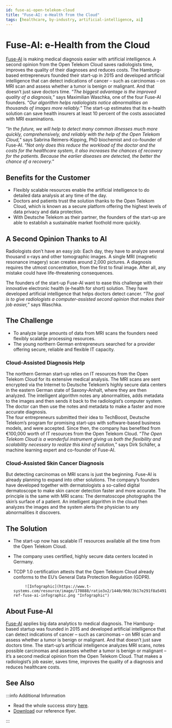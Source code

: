 ```yaml
---
id: fuse-ai-open-telekom-cloud
title: "Fuse-AI: e-Health from the Cloud"
tags: [healthcare, by-industry, artificial-intelligence, ai]
---
```


# Fuse-AI: e-Health from the Cloud

[Fuse-AI](#about-fuse-ai) is making medical diagnosis easier with artificial intelligence. A second opinion from the Open Telekom Cloud saves radiologists time, improves the quality of their diagnoses and reduces costs. The Hamburg-based entrepreneurs founded their start-up in 2015 and developed artificial intelligence that can detect indications of cancer – such as carcinomas – on MRI scan and assess whether a tumor is benign or malignant. And that doesn’t just save doctors time. “*The biggest advantage is the improved quality of a diagnosis,*” says Maximilian Waschka, one of the four Fuse-AI founders. “*Our algorithm helps radiologists notice abnormalities on thousands of images more reliably.*” The start-up estimates that its e-health solution can save health insurers at least 10 percent of the costs associated with MRI examinations.

“*In the future, we will help to detect many common illnesses much more quickly, comprehensively, and reliably with the help of the Open Telekom Cloud,*" says Sabrina Reimers-Kipping, PhD biochemist and co-founder of Fuse-AI. “*Not only does this reduce the workload of the doctor and the costs for the healthcare system, it also increases the chances of recovery for the patients. Because the earlier diseases are detected, the better the chance of a recovery.*”

## Benefits for the Customer

* Flexibly scalable resources enable the artificial intelligence to do detailed data analysis at any time of the day. 
* Doctors and patients trust the solution thanks to the Open Telekom Cloud, which is known as a secure platform offering the highest levels of data privacy and data protection.
* With Deutsche Telekom as their partner, the founders of the start-up are able to establish a sustainable market foothold more quickly.

## A Second Opinion Thanks to AI

Radiologists don’t have an easy job: Each day, they have to analyze several thousand x-rays and other tomographic images. A single MRI (magnetic resonance imagery) scan creates around 2,000 pictures. A diagnosis requires the utmost concentration, from the first to final image. After all, any mistake could have life-threatening consequences.

The founders of the start-up Fuse-AI want to ease this challenge with their innovative electronic health (e-health for short) solution. They have developed artificial intelligence that helps doctors detect cancer. “*The goal is to give radiologists a computer-assisted second opinion that makes their job easier,*” says Waschka.

## The Challenge

* To analyze large amounts of data from MRI scans the founders need flexibly scalable processing resources.
* The young northern German entrepreneurs searched for a provider offering secure, reliable and flexible IT capacity.

### Cloud-Assisted Diagnosis Help

The northern German start-up relies on IT resources from the Open Telekom Cloud for its extensive medical analysis. The MRI scans are sent encrypted via the Internet to Deutsche Telekom’s highly secure data centers in the eastern German state of Saxony-Anhalt, where they are then analyzed. The intelligent algorithm notes any abnormalities, adds metadata to the images and then sends it back to the radiologist’s computer system. The doctor can then use the notes and metadata to make a faster and more accurate diagnosis.  
The four entrepreneurs submitted their idea to TechBoost, Deutsche Telekom’s program for promising start-ups with software-based business models, and were accepted. Since then, the company has benefited from €100,000 worth of IT resources from the Open Telekom Cloud. “*The Open Telekom Cloud is a wonderful instrument giving us both the flexibility and scalability necessary to realize this kind of solution,*” says Dirk Schäfer, a machine learning expert and co-founder of Fuse-AI.

### Cloud-Assisted Skin Cancer Diagnosis

But detecting carcinomas on MRI scans is just the beginning. Fuse-AI is already planning to expand into other solutions. The company’s founders have developed together with dermatologists a so-called digital dermatoscope to make skin cancer detection faster and more accurate. The principle is the same with MRI scans: The dermatoscope photographs the skin’s surface of a patient. An intelligent algorithm in the cloud then analyzes the images and the system alerts the physician to any abnormalities it discovers.

## The Solution

* The start-up now has scalable IT resources available all the time from the Open Telekom Cloud.
* The company uses certified, highly secure data centers located in Germany.
* TCDP 1.0 certification attests that the Open Telekom Cloud already conforms to the EU’s General Data Protection Regulation (GDPR).

           ![Infographic](https://www.t-systems.com/resource/image/170888/ratio3x2/1440/960/3b17e291f8a5491c3fa97eba9be7a435/FA23A3FF3A7E664AAA9B62ADB2E073FF/im-ref-fuse-ai-infographic.png "Infographic")

## About Fuse-AI

[Fuse-AI](https://fuse-ai.de/) applies big data analytics to medical diagnosis.  The Hamburg-based startup was founded in 2015 and developed artificial intelligence that can detect indications of cancer – such as carcinomas – on MRI scan and assess whether a tumor is benign or malignant. And that doesn’t just save doctors time. The start-up’s artificial intelligence analyzes MRI scans, notes possible carcinomas and assesses whether a tumor is benign or malignant – it’s a second medical opinion from the Open Telekom Cloud. That makes a radiologist’s job easier, saves time, improves the quality of a diagnosis and reduces healthcare costs.


## See Also

:::info Additional Information

* Read the whole success story [here](https://www.t-systems.com/de/en/success-stories/cloud-and-infrastructure/fuse-ai-open-telekom-cloud).
* [Download](https://www.t-systems.com/resource/blob/170894/b87be365511a2bd88d33b32568489572/DL-Flyer-Fuse-AI-T-Systems-EN-06-2020.pdf) our reference flyer.

:::
